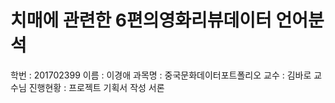 # 치매에 관련한 6편의영화리뷰데이터 언어분석
학번 : 201702399
이름 : 이경애
과목명 : 중국문화데이터포트폴리오
교수 : 김바로 교수님
진행현황 : 프로젝트 기획서 작성
  서론
  
  

